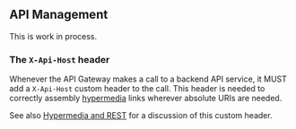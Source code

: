 ## API Management

This is work in process.

### The `X-Api-Host` header

Whenever the API Gateway makes a call to a backend API service, it MUST add a `X-Api-Host` custom header to the call. This header is needed to correctly assembly [hypermedia](response-format.md) links wherever absolute URIs are needed.

See also [Hypermedia and REST](hypermedia-and-rest.md) for a discussion of this custom header.